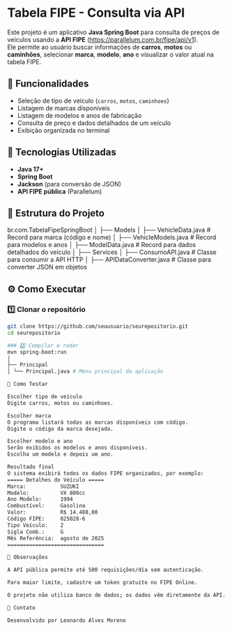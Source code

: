 # Tabela FIPE - Consulta via API

Este projeto é um aplicativo **Java Spring Boot** para consulta de preços de veículos usando a **API FIPE** (https://parallelum.com.br/fipe/api/v1).  
Ele permite ao usuário buscar informações de **carros**, **motos** ou **caminhões**, selecionar **marca**, **modelo**, **ano** e visualizar o valor atual na tabela FIPE.

## 📌 Funcionalidades

- Seleção de tipo de veículo (`carros`, `motos`, `caminhoes`)
- Listagem de marcas disponíveis
- Listagem de modelos e anos de fabricação
- Consulta de preço e dados detalhados de um veículo
- Exibição organizada no terminal

## 🚀 Tecnologias Utilizadas

- **Java 17+**
- **Spring Boot**
- **Jackson** (para conversão de JSON)
- **API FIPE pública** (Parallelum)

## 📂 Estrutura do Projeto

br.com.TabelaFipeSpringBoot
│
├── Models
│ ├── VehicleData.java # Record para marca (código e nome)
│ ├── VehicleModels.java # Record para modelos e anos
│ ├── ModelData.java # Record para dados detalhados do veículo
│
├── Services
│ ├── ConsumoAPI.java # Classe para consumir a API HTTP
│ ├── APIDataConverter.java # Classe para converter JSON em objetos

## ⚙️ Como Executar

### 1️⃣ Clonar o repositório
```bash
git clone https://github.com/seuusuario/seurepositorio.git
cd seurepositorio

### 2️⃣ Compilar e rodar
mvn spring-boot:run
│
├── Principal
│ └── Principal.java # Menu principal da aplicação

🧪 Como Testar

Escolher tipo de veículo
Digite carros, motos ou caminhoes.

Escolher marca
O programa listará todas as marcas disponíveis com código.
Digite o código da marca desejada.

Escolher modelo e ano
Serão exibidos os modelos e anos disponíveis.
Escolha um modelo e depois um ano.

Resultado final
O sistema exibirá todos os dados FIPE organizados, por exemplo:
===== Detalhes do Veículo =====
Marca:           SUZUKI
Modelo:          VX 800cc
Ano Modelo:      1994
Combustível:     Gasolina
Valor:           R$ 14.488,00
Código FIPE:     825028-6
Tipo Veículo:    2
Sigla Comb.:     G
Mês Referência:  agosto de 2025
===============================

📜 Observações

A API pública permite até 500 requisições/dia sem autenticação.

Para maior limite, cadastre um token gratuito no FIPE Online.

O projeto não utiliza banco de dados; os dados vêm diretamente da API.

📧 Contato

Desenvolvido por Leonardo Alves Moreno
